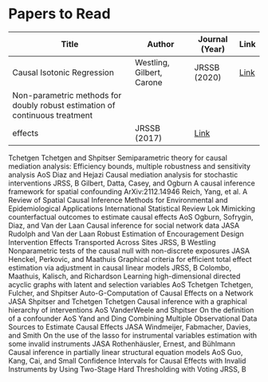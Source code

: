 
# Papers to Read 
| Title                      | Author                    | Journal (Year) | Link                                                             |
|----------------------------|---------------------------|----------------|------------------------------------------------------------------|
| Causal Isotonic Regression | Westling, Gilbert, Carone | JRSSB (2020)   | [Link](https://academic.oup.com/jrsssb/article/82/3/719/7056122) |
| Non-parametric methods for doubly robust estimation of continuous treatment
effects | JRSSB (2017) | [Link](https://www.jstor.org/stable/pdf/26773159.pdf?casa_token=Eo13KOdc7qAAAAAA:Iw5TyZtFv80bGZpmy81Tc_fshwZeIzy0tzUYd7f29nOLhXHpKMzNzjiM0r-wLZEteZRMgdKiLKehYvwS7Q8E1Pgsr0P_cqzjmsWjCixDD2Iu4S49nJo) |




Tchetgen Tchetgen and Shpitser	Semiparametric theory for causal mediation analysis: Efficiency bounds, multiple robustness and sensitivity analysis	AoS
Diaz and Hejazi	Causal mediation analysis for stochastic interventions	JRSS, B
Gilbert, Datta, Casey, and Ogburn	A causal inference framework for spatial confounding	ArXiv:2112.14946
Reich, Yang, et al.	A Review of Spatial Causal Inference Methods for Environmental and Epidemiological Applications	International Statistical Review
Lok	Mimicking counterfactual outcomes to estimate causal effects	AoS
Ogburn, Sofrygin, Diaz, and Van der Laan	Causal inference for social network data	JASA
Rudolph and Van der Laan	Robust Estimation of Encouragement Design Intervention Effects Transported Across Sites	JRSS, B
Westling	Nonparametric tests of the causal null with non-discrete exposures	JASA
Henckel, Perkovic, and Maathuis	Graphical criteria for efficient total effect estimation via adjustment in causal linear models	JRSS, B
Colombo, Maathuis, Kalisch, and Richardson	Learning high-dimensional directed acyclic graphs with latent and selection variables	AoS
Tchetgen Tchetgen, Fulcher, and Shpitser	Auto-G-Computation of Causal Effects on a Network	JASA
Shpitser and Tchetgen Tchetgen	Causal inference with a graphical hierarchy of interventions	AoS
VanderWeele and Shpitser	On the definition of a confounder	AoS
Yand and Ding	Combining Multiple Observational Data Sources to Estimate Causal Effects	JASA
Windmeijer, Fabmacher, Davies, and Smith	On the use of the lasso for instrumental variables estimation with some invalid instruments	JASA
Rothenhäusler, Ernest, and Bühlmann	Causal inference in partially linear structural equation models	AoS
Guo, Kang, Cai, and Small	Confidence Intervals for Causal Effects with Invalid Instruments by Using Two-Stage Hard Thresholding with Voting	JRSS, B
